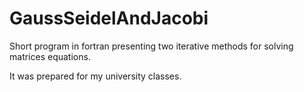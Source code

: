 # GaussSeidelAndJacobi

Short program in fortran presenting two iterative methods for solving matrices equations.

It was prepared for my university classes.
